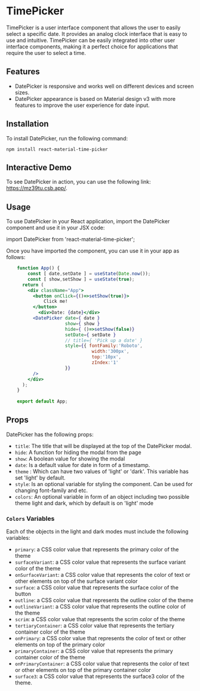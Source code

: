 # TimePicker

TimePicker is a user interface component that allows the user to easily select a specific date. It provides an analog clock interface that is easy to use and intuitive. TimePicker can be easily integrated into other user interface components, making it a perfect choice for applications that require the user to select a time.

## Features

- DatePicker is responsive and works well on different devices and screen sizes.
- DatePicker appearance is based on Material design v3 with more features to improve the user experience for date input.

## Installation

To install DatePicker, run the following command:

`npm install react-material-time-picker`

## Interactive Demo

To see DatePicker in action, you can use the following link: https://mz39tu.csb.app/.

## Usage

To use DatePicker in your React application, import the DatePicker component and use it in your JSX code:

import DatePicker from 'react-material-time-picker';

Once you have imported the component, you can use it in your app as follows:

```jsx
    function App() {
        const [ date,setDate ] = useState(Date.now());
        const [ show,setShow ] = useState(true);
      return (
        <div className="App">
          <button onClick={()=>setShow(true)}>
              Click me!
          </button>
            <div>Date: {date}</div>
          <DatePicker date={ date }
                      show={ show }
                      hide={ ()=>setShow(false)}
                      setDate={ setDate }
                      // title={ 'Pick up a date' }
                      style={{ fontFamily:'Roboto',
                                width:'300px',
                                top:'10px',
                                zIndex:'1'
                      }}
          />
        </div>
      );
    }
    
    export default App;
```


## Props

DatePicker has the following props:

- `title`: The title that will be displayed at the top of the DatePicker modal.
- `hide`: A function for hiding the modal from the page
- `show`: A boolean value for showing the modal
- `date`: Is a default value for date in form of a timestamp.
- `theme` : Which can have two values of 'light' or 'dark'. This variable has set 'light' by default.
- `style`: Is an optional variable for styling the component. Can be used for changing font-family and etc.
- `colors`: An optional variable in form of an object including two possible theme light and dark, which by default is on 'light' mode

### `Colors` Variables

Each of the objects in the light and dark modes must include the following variables:
- `primary`: a CSS color value that represents the primary color of the theme
- `surfaceVariant`: a CSS color value that represents the surface variant color of the theme
- `onSurfaceVariant`: a CSS color value that represents the color of text or other elements on top of the surface variant color
- `surface`: a CSS color value that represents the surface color of the button
- `outline`: a CSS color value that represents the outline color of the theme
- `outlineVariant`: a CSS color value that represents the outline color of the theme
- `scrim`: a CSS color value that represents the scrim color of the theme
- `tertiaryContainer`: a CSS color value that represents the tertiary container color of the theme
- `onPrimary`: a CSS color value that represents the color of text or other elements on top of the primary color
- `primaryContainer`: a CSS color value that represents the primary container color of the theme
- `onPrimaryContainer`: a CSS color value that represents the color of text or other elements on top of the primary container color
- `surface3`: a CSS color value that represents the surface3 color of the theme.


